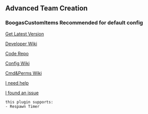Advanced Team Creation
----
<h3>BoogasCustomItems Recommended for default config</h3>

[Get Latest Version](https://github.com/boogaeye/AdvancedTeamCreation/releases/latest)

[Developer Wiki](https://github.com/boogaeye/AdvancedTeamCreation/wiki/Developers)

[Code Repo](https://github.com/boogaeye/AdvancedTeamCreation)

[Config Wiki](https://github.com/boogaeye/AdvancedTeamCreation/wiki/Configs)

[Cmd&Perms Wiki](https://github.com/boogaeye/AdvancedTeamCreation/wiki/Commands-And-Permissions)

[I need help](https://github.com/boogaeye/AdvancedTeamCreation/discussions/new)

[I found an issue](https://github.com/boogaeye/AdvancedTeamCreation/issues/new)

```YML
this plugin supports:
- Respawn Timer
```
